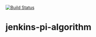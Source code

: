 [![Build Status](http://18.234.164.249:8080/buildStatus/icon?job=pi-challange)](http://18.234.164.249:8080/job/pi-challange/)

# jenkins-pi-algorithm
